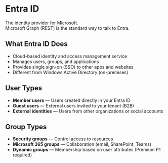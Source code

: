 # Entra ID

The identity provider for Microsoft.  
Microsoft Graph (REST) is the standard way to talk to Entra.


## What Entra ID Does

- Cloud-based identity and access management service
- Manages users, groups, and applications
- Provides single sign-on (SSO) to other apps and websites
- Different from Windows Active Directory (on-premises)

## User Types

- **Member users** — Users created directly in your Entra ID
- **Guest users** — External users invited to your tenant (B2B)
- **External identities** — Users from other organizations or social accounts

## Group Types

- **Security groups** — Control access to resources
- **Microsoft 365 groups** — Collaboration (email, SharePoint, Teams)
- **Dynamic groups** — Membership based on user attributes (Premium P1 required)

